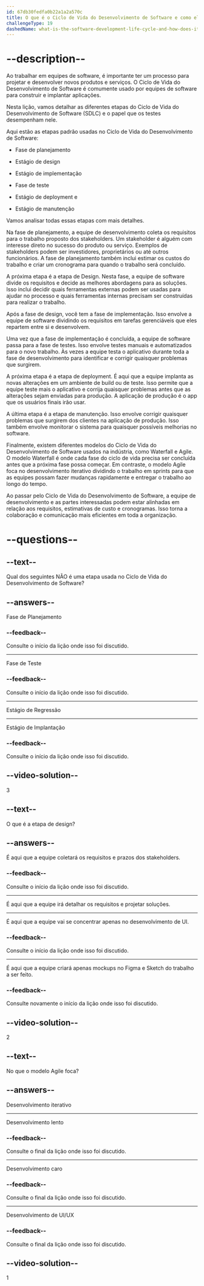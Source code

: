 ```yaml
---
id: 67db30fedfa0b22a1a2a570c
title: O que é o Ciclo de Vida do Desenvolvimento de Software e como ele se relaciona com o Teste?
challengeType: 19
dashedName: what-is-the-software-development-life-cycle-and-how-does-it-relate-to-testing
---
```


# --description--

Ao trabalhar em equipes de software, é importante ter um processo para projetar e desenvolver novos produtos e serviços. O Ciclo de Vida do Desenvolvimento de Software é comumente usado por equipes de software para construir e implantar aplicações.

Nesta lição, vamos detalhar as diferentes etapas do Ciclo de Vida do Desenvolvimento de Software (SDLC) e o papel que os testes desempenham nele.

Aqui estão as etapas padrão usadas no Ciclo de Vida do Desenvolvimento de Software:

- Fase de planejamento

- Estágio de design

- Estágio de implementação

- Fase de teste

- Estágio de deployment e

- Estágio de manutenção

Vamos analisar todas essas etapas com mais detalhes.

Na fase de planejamento, a equipe de desenvolvimento coleta os requisitos para o trabalho proposto dos stakeholders. Um stakeholder é alguém com interesse direto no sucesso do produto ou serviço. Exemplos de stakeholders podem ser investidores, proprietários ou até outros funcionários. A fase de planejamento também inclui estimar os custos do trabalho e criar um cronograma para quando o trabalho será concluído.

A próxima etapa é a etapa de Design. Nesta fase, a equipe de software divide os requisitos e decide as melhores abordagens para as soluções. Isso inclui decidir quais ferramentas externas podem ser usadas para ajudar no processo e quais ferramentas internas precisam ser construídas para realizar o trabalho.

Após a fase de design, você tem a fase de implementação. Isso envolve a equipe de software dividindo os requisitos em tarefas gerenciáveis que eles repartem entre si e desenvolvem.

Uma vez que a fase de implementação é concluída, a equipe de software passa para a fase de testes. Isso envolve testes manuais e automatizados para o novo trabalho. Às vezes a equipe testa o aplicativo durante toda a fase de desenvolvimento para identificar e corrigir quaisquer problemas que surgirem.

A próxima etapa é a etapa de deployment. É aqui que a equipe implanta as novas alterações em um ambiente de build ou de teste. Isso permite que a equipe teste mais o aplicativo e corrija quaisquer problemas antes que as alterações sejam enviadas para produção. A aplicação de produção é o app que os usuários finais irão usar.

A última etapa é a etapa de manutenção. Isso envolve corrigir quaisquer problemas que surgirem dos clientes na aplicação de produção. Isso também envolve monitorar o sistema para quaisquer possíveis melhorias no software.

Finalmente, existem diferentes modelos do Ciclo de Vida do Desenvolvimento de Software usados na indústria, como Waterfall e Agile. O modelo Waterfall é onde cada fase do ciclo de vida precisa ser concluída antes que a próxima fase possa começar. Em contraste, o modelo Agile foca no desenvolvimento iterativo dividindo o trabalho em sprints para que as equipes possam fazer mudanças rapidamente e entregar o trabalho ao longo do tempo.

Ao passar pelo Ciclo de Vida do Desenvolvimento de Software, a equipe de desenvolvimento e as partes interessadas podem estar alinhadas em relação aos requisitos, estimativas de custo e cronogramas. Isso torna a colaboração e comunicação mais eficientes em toda a organização.

# --questions--

## --text--

Qual dos seguintes NÃO é uma etapa usada no Ciclo de Vida do Desenvolvimento de Software?

## --answers--

Fase de Planejamento

### --feedback--

Consulte o início da lição onde isso foi discutido.

---

Fase de Teste

### --feedback--

Consulte o início da lição onde isso foi discutido.

---

Estágio de Regressão

---

Estágio de Implantação

### --feedback--

Consulte o início da lição onde isso foi discutido.

## --video-solution--

3

## --text--

O que é a etapa de design?

## --answers--

É aqui que a equipe coletará os requisitos e prazos dos stakeholders.

### --feedback--

Consulte o início da lição onde isso foi discutido.

---

É aqui que a equipe irá detalhar os requisitos e projetar soluções.

---

É aqui que a equipe vai se concentrar apenas no desenvolvimento de UI.

### --feedback--

Consulte o início da lição onde isso foi discutido.

---

É aqui que a equipe criará apenas mockups no Figma e Sketch do trabalho a ser feito.

### --feedback--

Consulte novamente o início da lição onde isso foi discutido.

## --video-solution--

2

## --text--

No que o modelo Agile foca?

## --answers--

Desenvolvimento iterativo

---

Desenvolvimento lento

### --feedback--

Consulte o final da lição onde isso foi discutido.

---

Desenvolvimento caro

### --feedback--

Consulte o final da lição onde isso foi discutido.

---

Desenvolvimento de UI/UX

### --feedback--

Consulte o final da lição onde isso foi discutido.

## --video-solution--

1
